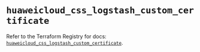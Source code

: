 # `huaweicloud_css_logstash_custom_certificate`

Refer to the Terraform Registry for docs: [`huaweicloud_css_logstash_custom_certificate`](https://registry.terraform.io/providers/huaweicloud/huaweicloud/1.71.1/docs/resources/css_logstash_custom_certificate).
